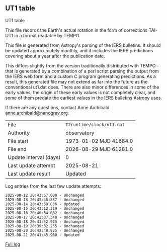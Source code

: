 
## UT1 table

UT1 table

This file records the Earth's actual rotation in the form of
corrections TAI-UT1 in a format readable by TEMPO.

This file is generated from Astropy's parsing of the IERS
bulletins. It should be updated approximately monthly, and it
includes the IERS predictions covering about a year after the
publication date.

This differs slightly from the version traditionally distributed
with TEMPO - that is generated by a combination of a perl script
parsing the output from the IERS web form and a custom C program
generating predictions. As a result, this generated file may not
extend as far into the future as the conventional ut1.dat does.
There are also minor differences in some of the early values; the
origin of these early values is not completely clear, and some of
them predate the earliest values in the IERS bulletins Astropy uses.

If there are any questions, contact Anne Archibald
<anne.archibald@nanograv.org>.

|     |     |
|:--- |:--- |
| File | `T2runtime/clock/ut1.dat` |
| Authority | observatory |
| File start | 1973-01-02 MJD 41684.0 |
| File end | 2026-08-29 MJD 61281.0 |
| Update interval (days) | 0 |
| Last update attempt | 2025-08-21 |
| Last update result | Updated |

Log entries from the last few update attempts:
```
2025-08-12 20:43:57.000 - Unchanged
2025-08-13 20:43:43.837 - Unchanged
2025-08-14 20:43:58.836 - Updated
2025-08-15 20:43:12.319 - Unchanged
2025-08-16 20:40:34.082 - Unchanged
2025-08-17 20:42:37.348 - Unchanged
2025-08-18 20:41:52.925 - Unchanged
2025-08-19 20:39:32.255 - Unchanged
2025-08-20 20:42:40.925 - Unchanged
2025-08-21 20:41:45.960 - Updated
```
[Full log](https://raw.githubusercontent.com/ipta/pulsar-clock-corrections/main/log/T2runtime/clock/ut1.dat.log)
